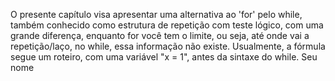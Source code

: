 O presente capítulo visa apresentar uma alternativa ao 'for' pelo while, também conhecido como estrutura de repetição com teste lógico, com uma grande diferença, enquanto for você tem o limite, ou seja, até onde vai a repetição/laço, no while, essa informação não existe.
Usualmente, a fórmula segue um roteiro, com uma variável "x = 1", antes da sintaxe do while. Seu nome

